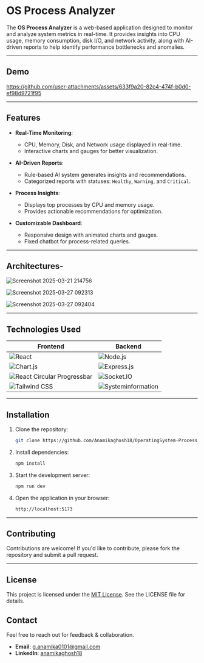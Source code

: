 # OS Process Analyzer

The **OS Process Analyzer** is a web-based application designed to monitor and analyze system metrics in real-time. It provides insights into CPU usage, memory consumption, disk I/O, and network activity, along with AI-driven reports to help identify performance bottlenecks and anomalies.

---
## Demo


https://github.com/user-attachments/assets/633f9a20-82c4-474f-b0d0-ef98d9721f95


---
## Features

- **Real-Time Monitoring**:
  - CPU, Memory, Disk, and Network usage displayed in real-time.
  - Interactive charts and gauges for better visualization.

- **AI-Driven Reports**:
  - Rule-based AI system generates insights and recommendations.
  - Categorized reports with statuses: `Healthy`, `Warning`, and `Critical`.

- **Process Insights**:
  - Displays top processes by CPU and memory usage.
  - Provides actionable recommendations for optimization.

- **Customizable Dashboard**:
  - Responsive design with animated charts and gauges.
  - Fixed chatbot for process-related queries.

---

## Architectures- 
![Screenshot 2025-03-21 214756](https://github.com/user-attachments/assets/6cadf1aa-884b-487f-b4eb-ebd191593c89)

![Screenshot 2025-03-27 092313](https://github.com/user-attachments/assets/f2e8150f-8dd8-4a75-8e65-1d2b26a9d2bc)

![Screenshot 2025-03-27 092404](https://github.com/user-attachments/assets/bdff70c5-505f-4c2c-9d4f-1ecb212f4e43)

---

## Technologies Used

| **Frontend**                                                                                     | **Backend**                                                                                     |
|--------------------------------------------------------------------------------------------------|------------------------------------------------------------------------------------------------|
| ![React](https://img.shields.io/badge/React-20232A?style=for-the-badge&logo=react&logoColor=61DAFB) | ![Node.js](https://img.shields.io/badge/Node.js-43853D?style=for-the-badge&logo=node.js&logoColor=white) |
| ![Chart.js](https://img.shields.io/badge/Chart.js-FF6384?style=for-the-badge&logo=chartdotjs&logoColor=white) | ![Express.js](https://img.shields.io/badge/Express.js-404D59?style=for-the-badge)              |
| ![React Circular Progressbar](https://img.shields.io/badge/React%20Circular%20Progressbar-61DAFB?style=for-the-badge&logo=react&logoColor=white) | ![Socket.IO](https://img.shields.io/badge/Socket.IO-010101?style=for-the-badge&logo=socket.io&logoColor=white) |
| ![Tailwind CSS](https://img.shields.io/badge/Tailwind_CSS-38B2AC?style=for-the-badge&logo=tailwind-css&logoColor=white) | ![Systeminformation](https://img.shields.io/badge/Systeminformation-FF5733?style=for-the-badge&logo=javascript&logoColor=white) |

---

## Installation

1. Clone the repository:
   ```bash
   git clone https://github.com/Anamikaghosh18/OperatingSystem-Process-Analyzer
   
2. Install dependencies:
    ```bash
    npm install

3. Start the development server:
    ```bash
    npm run dev

4. Open the application in your browser:
    ```bash
    http://localhost:5173

---

## Contributing
Contributions are welcome! If you'd like to contribute, please fork the repository and submit a pull request.

---

## License
This project is licensed under the [MIT License](./LICENSE). See the LICENSE file for details.

## Contact 
Feel free to reach out for feedback & collaboration.

- **Email**: [g.anamika0101@gmail.com](mailto:g.anamika0101@gmail.com)
- **LinkedIn**: [anamikaghosh18](https://www.linkedin.com/in/anamikaghosh18/)
